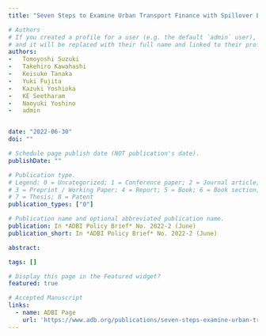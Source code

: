```yaml
---
title: "Seven Steps to Examine Urban Transport Finance with Spillover Effects from the Master Plan Stage"

# Authors
# If you created a profile for a user (e.g. the default `admin` user), write the username (folder name) here 
# and it will be replaced with their full name and linked to their profile.
authors:
- 	Tomoyoshi Suzuki
- 	Takehiro Kawahashi
- 	Keisuke Tanaka
- 	Yuki Fujita
- 	Kazuki Yoshioka
- 	KE Seetharam
- 	Naoyuki Yoshino
- 	admin


date: "2022-06-30"
doi: ""

# Schedule page publish date (NOT publication's date).
publishDate: ""

# Publication type.
# Legend: 0 = Uncategorized; 1 = Conference paper; 2 = Journal article;
# 3 = Preprint / Working Paper; 4 = Report; 5 = Book; 6 = Book section;
# 7 = Thesis; 8 = Patent
publication_types: ["0"]

# Publication name and optional abbreviated publication name.
publication: In *ADBI Policy Brief* No. 2022-2 (June)
publication_short: In *ADBI Policy Brief* No. 2022-2 (June)

abstract: 

tags: []

# Display this page in the Featured widget?
featured: true

# Accepted Manuscript
links:
  - name: ADBI Page
    url: 'https://www.adb.org/publications/seven-steps-examine-urban-transport-finance-spillover-effects-master-plan-stage'
---
```

